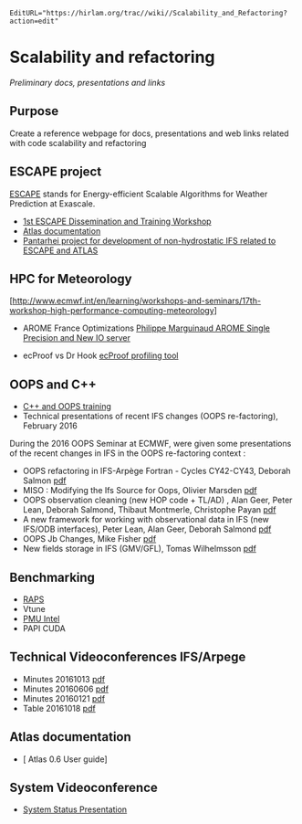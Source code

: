 ```@meta
EditURL="https://hirlam.org/trac//wiki//Scalability_and_Refactoring?action=edit"
```
# Scalability and refactoring
*Preliminary docs, presentations and links*


## Purpose

Create a reference webpage for docs, presentations and web links related with code scalability and refactoring

## ESCAPE project

[ESCAPE](http://www.hpc-escape.eu/home) stands for Energy-efficient Scalable Algorithms for Weather Prediction at Exascale.

- [1st ESCAPE Dissemination and Training Workshop](http://www.hpc-escape.eu/media-hub/escape-events/1st-dissemination-workshop)
- [Atlas documentation](https://hirlam.org/trac/attachment/wiki/Scalability_and_Refactoring/atlas-0.6-userguide.pdf)
- [Pantarhei project for development of non-hydrostatic IFS related to ESCAPE and ATLAS](http://www.ecmwf.int/en/research/projects/pantarhei)

## HPC for Meteorology

[http://www.ecmwf.int/en/learning/workshops-and-seminars/17th-workshop-high-performance-computing-meteorology]

- AROME France Optimizations [Philippe Marguinaud AROME Single Precision and New IO server](https://hirlam.org/trac/attachment/wiki/Scalability_and_Refactoring/16796-optimizations-arpege-and-arome.pdf)

- ecProof vs Dr Hook [ecProof profiling tool](https://hirlam.org/trac/attachment/wiki/Scalability_and_Refactoring/16809-ecprof-meets-high-resolution-ifs-forecast-model-ecmwf.pdf)

## OOPS and C++

- [C++ and OOPS training ](https://hirlam.org/trac/wiki/OOPS/C%2B%2BOOPSTraining201210)
- Technical presentations of recent IFS changes (OOPS re-factoring), February 2016

During the 2016 OOPS Seminar at ECMWF, were given some presentations of the recent changes in IFS in the OOPS re-factoring context :

- OOPS refactoring in IFS-Arpège Fortran - Cycles CY42-CY43, Deborah Salmon [pdf](https://hirlam.org/trac/attachment/wiki/Scalability_and_Refactoring/oops_deborah.pdf)
- MISO : Modifying the Ifs Source for Oops, Olivier Marsden [pdf](https://hirlam.org/trac/attachment/wiki/Scalability_and_Refactoring/rd_pres_feb16_olivier.pdf)
- OOPS observation cleaning (new HOP code + TL/AD) , Alan Geer, Peter Lean, Deborah Salmond, Thibaut Montmerle, Christophe Payan [pdf](https://hirlam.org/trac/attachment/wiki/Scalability_and_Refactoring/pre_oops_20160202_alan.pdf)
- A new framework for working with observational data in IFS (new IFS/ODB interfaces), Peter Lean, Alan Geer, Deborah Salmond [pdf](https://hirlam.org/trac/attachment/wiki/Scalability_and_Refactoring/lean_oops_seminar_2016.pdf)
- OOPS Jb Changes, Mike Fisher [pdf](https://hirlam.org/trac/attachment/wiki/Scalability_and_Refactoring/oops_20160202_mike.pdf)
- New fields storage in IFS (GMV/GFL), Tomas Wilhelmsson [pdf](https://hirlam.org/trac/attachment/wiki/Scalability_and_Refactoring/new-fields-tomas.pdf)

## Benchmarking

- [RAPS](http://www.ecmwf.int/sites/default/files/elibrary/2012/14020-raps-introduction.pdf)
- Vtune 
- [PMU Intel](https://software.intel.com/en-us/articles/intel-performance-counter-monitor)
- PAPI CUDA 

## Technical Videoconferences IFS/Arpege


- Minutes 20161013 [pdf ](https://hirlam.org/trac/attachment/wiki/Scalability_and_Refactoring/minutes_20161013.pdf) 
- Minutes 20160606 [pdf ](https://hirlam.org/trac/attachment/wiki/Scalability_and_Refactoring/minutes_20160606_V1.pdf)
- Minutes 20160121 [pdf](https://hirlam.org/trac/attachment/wiki/Scalability_and_Refactoring/minutes_20160121_V3.pdf)
- Table 20161018 [pdf](https://hirlam.org/trac/attachment/wiki/Scalability_and_Refactoring/table_20161018_Update.pdf)

## Atlas documentation

- [ Atlas 0.6 User guide]

## System Videoconference

- [System Status Presentation](https://hirlam.org/trac/attachment/wiki/Scalability_and_Refactoring/HIRLAM%20System-core%20Videoconf%20%2020161107.pptx)
